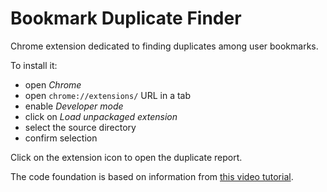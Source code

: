 # Bookmark Duplicate Finder

Chrome extension dedicated to finding duplicates among user bookmarks.

To install it:
* open _Chrome_
* open `chrome://extensions/` URL in a tab
* enable _Developer mode_
* click on _Load unpackaged extension_
* select the source directory
* confirm selection

Click on the extension icon to open the duplicate report.

The code foundation is based on information from [this video tutorial](https://youtu.be/Ipa58NVGs_c).

